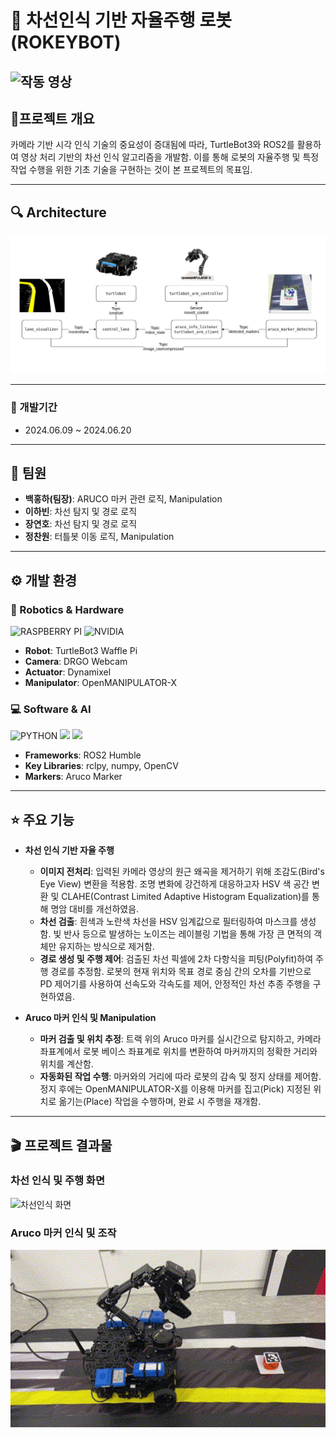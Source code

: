 # 🤖 차선인식 기반 자율주행 로봇 (ROKEYBOT)
![작동 영상](https://github.com/yabeen0126/turtlebot_autorace/blob/main/img/autorace.gif)
---

## 📄프로젝트 개요
카메라 기반 시각 인식 기술의 중요성이 증대됨에 따라, TurtleBot3와 ROS2를 활용하여 영상 처리 기반의 차선 인식 알고리즘을 개발함. 이를 통해 로봇의 자율주행 및 특정 작업 수행을 위한 기초 기술을 구현하는 것이 본 프로젝트의 목표임.

---

## 🔍 Architecture

![ROS Node Architecture](https://github.com/yabeen0126/turtlebot_autorace/blob/main/img/autorace_arc.jpg)


---


### 📅 개발기간
- 2024.06.09 ~ 2024.06.20

---

## 🧑 팀원
- **백홍하(팀장)**: ARUCO 마커 관련 로직, Manipulation
- **이하빈**: 차선 탐지 및 경로 로직
- **장연호**: 차선 탐지 및 경로 로직
- **정찬원**: 터틀봇 이동 로직, Manipulation

---

## ⚙️ 개발 환경
### 🤖 Robotics & Hardware
![RASPBERRY PI](https://img.shields.io/badge/Raspberry%20Pi-A22846?style=for-the-badge&logo=Raspberry%20Pi&logoColor=white) ![NVIDIA](https://img.shields.io/badge/Nvidia%20Jetson%20Nano-76B900?style=for-the-badge&logo=nvidia&logoColor=white)
- **Robot**: TurtleBot3 Waffle Pi
- **Camera**: DRGO Webcam
- **Actuator**: Dynamixel
- **Manipulator**: OpenMANIPULATOR-X

### 💻 Software & AI
![PYTHON](https://img.shields.io/badge/Python-3776AB?style=for-the-badge&logo=python&logoColor=white) <img src="https://img.shields.io/badge/ROS2%20Humble-5A7594?style=for-the-badge&logo=ros&logoColor=white"> <img src="https://img.shields.io/badge/OpenCV-5C3EE8?style=for-the-badge&logo=opencv&logoColor=white">
- **Frameworks**: ROS2 Humble
- **Key Libraries**: rclpy, numpy, OpenCV
- **Markers**: Aruco Marker

---


## ⭐ 주요 기능

- **차선 인식 기반 자율 주행**
  - **이미지 전처리**: 입력된 카메라 영상의 원근 왜곡을 제거하기 위해 조감도(Bird's Eye View) 변환을 적용함. 조명 변화에 강건하게 대응하고자 HSV 색 공간 변환 및 CLAHE(Contrast Limited Adaptive Histogram Equalization)를 통해 명암 대비를 개선하였음.
  - **차선 검출**: 흰색과 노란색 차선을 HSV 임계값으로 필터링하여 마스크를 생성함. 빛 반사 등으로 발생하는 노이즈는 레이블링 기법을 통해 가장 큰 면적의 객체만 유지하는 방식으로 제거함.
  - **경로 생성 및 주행 제어**: 검출된 차선 픽셀에 2차 다항식을 피팅(Polyfit)하여 주행 경로를 추정함. 로봇의 현재 위치와 목표 경로 중심 간의 오차를 기반으로 PD 제어기를 사용하여 선속도와 각속도를 제어, 안정적인 차선 추종 주행을 구현하였음.

- **Aruco 마커 인식 및 Manipulation**
  - **마커 검출 및 위치 추정**: 트랙 위의 Aruco 마커를 실시간으로 탐지하고, 카메라 좌표계에서 로봇 베이스 좌표계로 위치를 변환하여 마커까지의 정확한 거리와 위치를 계산함.
  - **자동화된 작업 수행**: 마커와의 거리에 따라 로봇의 감속 및 정지 상태를 제어함. 정지 후에는 OpenMANIPULATOR-X를 이용해 마커를 집고(Pick) 지정된 위치로 옮기는(Place) 작업을 수행하며, 완료 시 주행을 재개함.

---

## 🎬 프로젝트 결과물
### 차선 인식 및 주행 화면
![차선인식 화면](https://github.com/yabeen0126/turtlebot_autorace/blob/main/img/autorace.gif)

### Aruco 마커 인식 및 조작
![마커인식 화면](https://github.com/yabeen0126/turtlebot_autorace/blob/main/img/aruco.gif)
